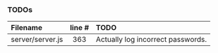 ### TODOs
| Filename | line # | TODO
|:------|:------:|:------
| server/server.js | 363 | Actually log incorrect passwords.